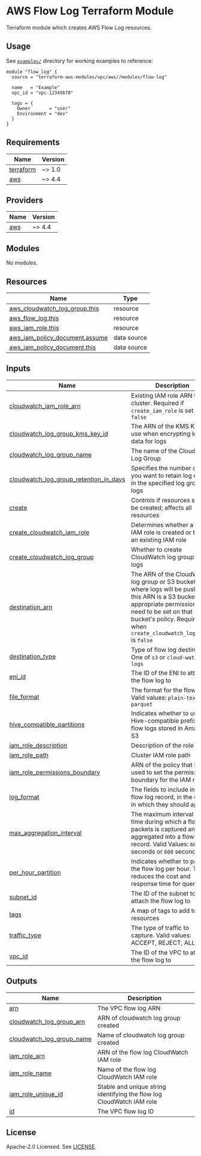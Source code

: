 # AWS Flow Log Terraform Module

Terraform module which creates AWS Flow Log resources.

## Usage

See [`examples/`](https://github.com/clowdhaus/terraform-aws-vpc-v5/tree/main/examples) directory for working examples to reference:

```hcl
module "flow_log" {
  source = "terraform-aws-modules/vpc/aws//modules/flow-log"

  name   = "Example"
  vpc_id = "vpc-12345678"

  tags = {
    Owner       = "user"
    Environment = "dev"
  }
}
```

<!-- BEGINNING OF PRE-COMMIT-TERRAFORM DOCS HOOK -->
## Requirements

| Name | Version |
|------|---------|
| <a name="requirement_terraform"></a> [terraform](#requirement\_terraform) | ~> 1.0 |
| <a name="requirement_aws"></a> [aws](#requirement\_aws) | ~> 4.4 |

## Providers

| Name | Version |
|------|---------|
| <a name="provider_aws"></a> [aws](#provider\_aws) | ~> 4.4 |

## Modules

No modules.

## Resources

| Name | Type |
|------|------|
| [aws_cloudwatch_log_group.this](https://registry.terraform.io/providers/hashicorp/aws/latest/docs/resources/cloudwatch_log_group) | resource |
| [aws_flow_log.this](https://registry.terraform.io/providers/hashicorp/aws/latest/docs/resources/flow_log) | resource |
| [aws_iam_role.this](https://registry.terraform.io/providers/hashicorp/aws/latest/docs/resources/iam_role) | resource |
| [aws_iam_policy_document.assume](https://registry.terraform.io/providers/hashicorp/aws/latest/docs/data-sources/iam_policy_document) | data source |
| [aws_iam_policy_document.this](https://registry.terraform.io/providers/hashicorp/aws/latest/docs/data-sources/iam_policy_document) | data source |

## Inputs

| Name | Description | Type | Default | Required |
|------|-------------|------|---------|:--------:|
| <a name="input_cloudwatch_iam_role_arn"></a> [cloudwatch\_iam\_role\_arn](#input\_cloudwatch\_iam\_role\_arn) | Existing IAM role ARN for the cluster. Required if `create_iam_role` is set to `false` | `string` | `null` | no |
| <a name="input_cloudwatch_log_group_kms_key_id"></a> [cloudwatch\_log\_group\_kms\_key\_id](#input\_cloudwatch\_log\_group\_kms\_key\_id) | The ARN of the KMS Key to use when encrypting log data for logs | `string` | `null` | no |
| <a name="input_cloudwatch_log_group_name"></a> [cloudwatch\_log\_group\_name](#input\_cloudwatch\_log\_group\_name) | The name of the CloudWatch Log Group | `string` | `""` | no |
| <a name="input_cloudwatch_log_group_retention_in_days"></a> [cloudwatch\_log\_group\_retention\_in\_days](#input\_cloudwatch\_log\_group\_retention\_in\_days) | Specifies the number of days you want to retain log events in the specified log group for logs | `number` | `null` | no |
| <a name="input_create"></a> [create](#input\_create) | Controls if resources should be created; affects all resources | `bool` | `true` | no |
| <a name="input_create_cloudwatch_iam_role"></a> [create\_cloudwatch\_iam\_role](#input\_create\_cloudwatch\_iam\_role) | Determines whether a an IAM role is created or to use an existing IAM role | `bool` | `false` | no |
| <a name="input_create_cloudwatch_log_group"></a> [create\_cloudwatch\_log\_group](#input\_create\_cloudwatch\_log\_group) | Whether to create CloudWatch log group for logs | `bool` | `false` | no |
| <a name="input_destination_arn"></a> [destination\_arn](#input\_destination\_arn) | The ARN of the CloudWatch log group or S3 bucket where logs will be pushed. If this ARN is a S3 bucket the appropriate permissions need to be set on that bucket's policy. Required when `create_cloudwatch_log_group` is `false` | `string` | `""` | no |
| <a name="input_destination_type"></a> [destination\_type](#input\_destination\_type) | Type of flow log destination. One of `s3` or `cloud-watch-logs` | `string` | `null` | no |
| <a name="input_eni_id"></a> [eni\_id](#input\_eni\_id) | The ID of the ENI to attach the flow log to | `string` | `null` | no |
| <a name="input_file_format"></a> [file\_format](#input\_file\_format) | The format for the flow log. Valid values: `plain-text`, `parquet` | `string` | `null` | no |
| <a name="input_hive_compatible_partitions"></a> [hive\_compatible\_partitions](#input\_hive\_compatible\_partitions) | Indicates whether to use Hive-compatible prefixes for flow logs stored in Amazon S3 | `bool` | `null` | no |
| <a name="input_iam_role_description"></a> [iam\_role\_description](#input\_iam\_role\_description) | Description of the role | `string` | `null` | no |
| <a name="input_iam_role_path"></a> [iam\_role\_path](#input\_iam\_role\_path) | Cluster IAM role path | `string` | `null` | no |
| <a name="input_iam_role_permissions_boundary"></a> [iam\_role\_permissions\_boundary](#input\_iam\_role\_permissions\_boundary) | ARN of the policy that is used to set the permissions boundary for the IAM role | `string` | `null` | no |
| <a name="input_log_format"></a> [log\_format](#input\_log\_format) | The fields to include in the flow log record, in the order in which they should appear | `string` | `null` | no |
| <a name="input_max_aggregation_interval"></a> [max\_aggregation\_interval](#input\_max\_aggregation\_interval) | The maximum interval of time during which a flow of packets is captured and aggregated into a flow log record. Valid Values: `60` seconds or `600` seconds | `number` | `null` | no |
| <a name="input_per_hour_partition"></a> [per\_hour\_partition](#input\_per\_hour\_partition) | Indicates whether to partition the flow log per hour. This reduces the cost and response time for queries | `bool` | `null` | no |
| <a name="input_subnet_id"></a> [subnet\_id](#input\_subnet\_id) | The ID of the subnet to attach the flow log to | `string` | `null` | no |
| <a name="input_tags"></a> [tags](#input\_tags) | A map of tags to add to all resources | `map(string)` | `{}` | no |
| <a name="input_traffic_type"></a> [traffic\_type](#input\_traffic\_type) | The type of traffic to capture. Valid values: ACCEPT, REJECT, ALL | `string` | `"ALL"` | no |
| <a name="input_vpc_id"></a> [vpc\_id](#input\_vpc\_id) | The ID of the VPC to attach the flow log to | `string` | `null` | no |

## Outputs

| Name | Description |
|------|-------------|
| <a name="output_arn"></a> [arn](#output\_arn) | The VPC flow log ARN |
| <a name="output_cloudwatch_log_group_arn"></a> [cloudwatch\_log\_group\_arn](#output\_cloudwatch\_log\_group\_arn) | ARN of cloudwatch log group created |
| <a name="output_cloudwatch_log_group_name"></a> [cloudwatch\_log\_group\_name](#output\_cloudwatch\_log\_group\_name) | Name of cloudwatch log group created |
| <a name="output_iam_role_arn"></a> [iam\_role\_arn](#output\_iam\_role\_arn) | ARN of the flow log CloudWatch IAM role |
| <a name="output_iam_role_name"></a> [iam\_role\_name](#output\_iam\_role\_name) | Name of the flow log CloudWatch IAM role |
| <a name="output_iam_role_unique_id"></a> [iam\_role\_unique\_id](#output\_iam\_role\_unique\_id) | Stable and unique string identifying the flow log CloudWatch IAM role |
| <a name="output_id"></a> [id](#output\_id) | The VPC flow log ID |
<!-- END OF PRE-COMMIT-TERRAFORM DOCS HOOK -->

## License

Apache-2.0 Licensed. See [LICENSE](https://github.com/clowdhaus/terraform-aws-vpc-v5/blob/main/LICENSE).
